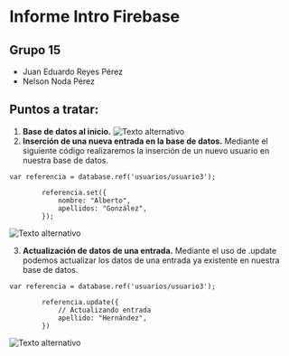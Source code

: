 
# Informe Intro Firebase

## Grupo 15
* Juan Eduardo Reyes Pérez
* Nelson Noda Pérez 

## Puntos a tratar: 
1. **Base de datos al inicio.**
![Texto alternativo](https://github.com/eduardoreyes99/Usabilidad-y-Accesibilidad/blob/master/Practica%207-1/img/Inicio.png)
2. **Inserción de una nueva entrada en la base de datos.**
Mediante el siguiente código realizaremos la inserción de un nuevo usuario en nuestra base de datos.
```
var referencia = database.ref('usuarios/usuario3');

        referencia.set({
            nombre: "Alberto",
            apellidos: "González",
        });
```
![Texto alternativo](https://github.com/eduardoreyes99/Usabilidad-y-Accesibilidad/blob/master/Practica%207-1/img/Actualizar.png)

3. **Actualización de datos de una entrada.**
Mediante el uso de .update podemos actualizar los datos de una entrada ya existente en nuestra base de datos.
```
var referencia = database.ref('usuarios/usuario3');

        referencia.update({
            // Actualizando entrada
            apellido: "Hernández",
        })
```
![Texto alternativo](https://github.com/eduardoreyes99/Usabilidad-y-Accesibilidad/blob/master/Practica%207-1/img/Update.png)
